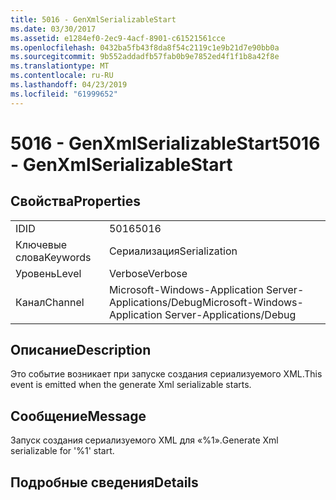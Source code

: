 ```yaml
---
title: 5016 - GenXmlSerializableStart
ms.date: 03/30/2017
ms.assetid: e1284ef0-2ec9-4acf-8901-c61521561cce
ms.openlocfilehash: 0432ba5fb43f8da8f54c2119c1e9b21d7e90bb0a
ms.sourcegitcommit: 9b552addadfb57fab0b9e7852ed4f1f1b8a42f8e
ms.translationtype: MT
ms.contentlocale: ru-RU
ms.lasthandoff: 04/23/2019
ms.locfileid: "61999652"
---
```

# <a name="5016---genxmlserializablestart"></a><span data-ttu-id="6a1f3-102">5016 - GenXmlSerializableStart</span><span class="sxs-lookup"><span data-stu-id="6a1f3-102">5016 - GenXmlSerializableStart</span></span>
## <a name="properties"></a><span data-ttu-id="6a1f3-103">Свойства</span><span class="sxs-lookup"><span data-stu-id="6a1f3-103">Properties</span></span>  
  
|||  
|-|-|  
|<span data-ttu-id="6a1f3-104">ID</span><span class="sxs-lookup"><span data-stu-id="6a1f3-104">ID</span></span>|<span data-ttu-id="6a1f3-105">5016</span><span class="sxs-lookup"><span data-stu-id="6a1f3-105">5016</span></span>|  
|<span data-ttu-id="6a1f3-106">Ключевые слова</span><span class="sxs-lookup"><span data-stu-id="6a1f3-106">Keywords</span></span>|<span data-ttu-id="6a1f3-107">Сериализация</span><span class="sxs-lookup"><span data-stu-id="6a1f3-107">Serialization</span></span>|  
|<span data-ttu-id="6a1f3-108">Уровень</span><span class="sxs-lookup"><span data-stu-id="6a1f3-108">Level</span></span>|<span data-ttu-id="6a1f3-109">Verbose</span><span class="sxs-lookup"><span data-stu-id="6a1f3-109">Verbose</span></span>|  
|<span data-ttu-id="6a1f3-110">Канал</span><span class="sxs-lookup"><span data-stu-id="6a1f3-110">Channel</span></span>|<span data-ttu-id="6a1f3-111">Microsoft-Windows-Application Server-Applications/Debug</span><span class="sxs-lookup"><span data-stu-id="6a1f3-111">Microsoft-Windows-Application Server-Applications/Debug</span></span>|  
  
## <a name="description"></a><span data-ttu-id="6a1f3-112">Описание</span><span class="sxs-lookup"><span data-stu-id="6a1f3-112">Description</span></span>  
 <span data-ttu-id="6a1f3-113">Это событие возникает при запуске создания сериализуемого XML.</span><span class="sxs-lookup"><span data-stu-id="6a1f3-113">This event is emitted when the generate Xml serializable starts.</span></span>  
  
## <a name="message"></a><span data-ttu-id="6a1f3-114">Сообщение</span><span class="sxs-lookup"><span data-stu-id="6a1f3-114">Message</span></span>  
 <span data-ttu-id="6a1f3-115">Запуск создания сериализуемого XML для «%1».</span><span class="sxs-lookup"><span data-stu-id="6a1f3-115">Generate Xml serializable for '%1' start.</span></span>  
  
## <a name="details"></a><span data-ttu-id="6a1f3-116">Подробные сведения</span><span class="sxs-lookup"><span data-stu-id="6a1f3-116">Details</span></span>
